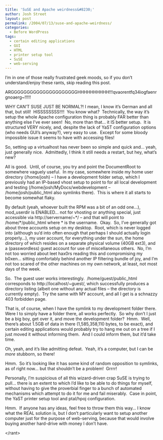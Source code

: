 ```yaml
---
title: 'SuSE and Apache weirdness&#8230;'
author: Josh Street
layout: post
permalink: /2004/07/13/suse-and-apache-weirdness/
categories:
  - Before WordPress
tags:
  - certain editing applications
  - GUI
  - HTML
  - printer setup tool
  - SuSE
  - web-serving
---
```

I&#8217;m in one of those really frustrated geek moods, so if you don&#8217;t understand/enjoy these rants, skip reading this post.

ARGGGGGGGGGGGGGGGGGGGGGHHHHHHHHHH!!!qvaorentfq34iogfaenrgnoaerg~!!!!!

WHY CAN&#8217;T SUSE JUST BE NORMAL?! I mean, I know it&#8217;s German and all that, but still!&nbsp; HISSSSSSSS!!!!&nbsp; You know what?&nbsp; Technically, the way it&#8217;s setup the whole Apache configuration thing is probably FAR better than anything else I&#8217;ve ever seen!&nbsp; No, more than that&#8230; it IS better setup.&nbsp; It is structured VERY nicely, and, despite the lack of YaST configuration options (who needs GUI&#8217;s anyway?), very easy to use.&nbsp; Except for some bloody impossible issue it seems to have with accessing files!

So, setting up a virtualhost has never been so simple and quick and&#8230; yeah, just generally nice.&nbsp; Admittedly, I think it still needs a restart, but hey, what&#8217;s new?

All is good.&nbsp; Until, of course, you try and point the DocumentRoot to somewhere vaguely useful.&nbsp; In my case, somewhere inside my home user directory (/home/josh) &#8211; I have a development folder setup, which I previously had an IP-based vhost setup to point to for all local development and testing (/home/josh/MyDocs/webdevelopment &#8211; /home/josh/public_html also symlinks there).&nbsp; This is where it all starts to become somewhat flaky.

By default (yeah, whoever built the RPM was a bit of an odd one&#8230;), mod\_userdir is ENABLED&#8230; not for vhosting or anything special, just accessible via http://servername/~\*/ &#8211; and that will point to /home/\*/public\_html where * is the username.&nbsp; Okay.&nbsp; So, I&#8217;ve generally got about three accounts setup on my desktop.&nbsp; Root, which is never logged into (although su&#8217;d into often enough that perhaps I should actually login properly&#8230;), my user account, for everything under the sun, the home directory of which resides on a separate physical volume (40GB ext3), and a (passwordless) guest account for use of miscellaneous others.&nbsp; No, I&#8217;m not too worried about leet hax0rs reading this and compromising my b0xen&#8230; sitting comfortably behind another IP filtering bundle of joy, and I&#8217;m not too scared of the other machines on my own network, at least, not most days of the week.

So.&nbsp; The guest user works interestingly.&nbsp; /home/guest/public_html corresponds to http://localhost/~guest/, which successfully produces a directory listing (albeit one without any actual files &#8211; the directory is currently empty).&nbsp; Try the same with MY account, and all I get is a schnazzy 403 forbidden page.

That is, of course, when I have the symlink to my development folder there.&nbsp; Were I to simply have a folder there, all works perfectly.&nbsp; So why don&#8217;t I just be a big boy, get over it, and move the development folder?&nbsp; Hmm.&nbsp; Well, there&#8217;s about 1.5GB of data in there (1,585,358,110 bytes, to be exact), and certain editing applications would probably try to hang me out on a tree if I just moved it without informing them.&nbsp; And I could inform them, but it&#8217;d take time.

Oh, yeah, and it&#8217;s like admitting defeat.&nbsp; Yeah, it&#8217;s a computer, but I can be *more* stubborn, so there!

Hmm.&nbsp; So it&#8217;s looking like it has some kind of random opposition to symlinks, as of right now&#8230; but that shouldn&#8217;t be a problem!&nbsp; Grrrr!

Personally, I&#8217;m suspicious of all this wizard-driven crap SuSE is trying to pull&#8230; there is an extent to which I&#8217;d like to be able to do things for myself, without having to give the proverbial finger to a bunch of automated mechanisms which attempt to do it for me and fail miserably.&nbsp; Case in point, the YaST printer setup tool and ptal/hpoj configuration.

Hmm.&nbsp; If anyone has any ideas, feel free to throw them this way&#8230; I know what the REAL solution is, but I don&#8217;t particularly want to setup another computer just for the purpose of web-serving, because that would involve buying another hard-drive with money I don&#8217;t have.

<\/rant>